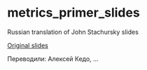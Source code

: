 # metrics_primer_slides
Russian translation of John Stachursky slides

[Original slides](https://github.com/jstac/econometric_theory_slides)

Переводили: Алексей Кедо, ...
